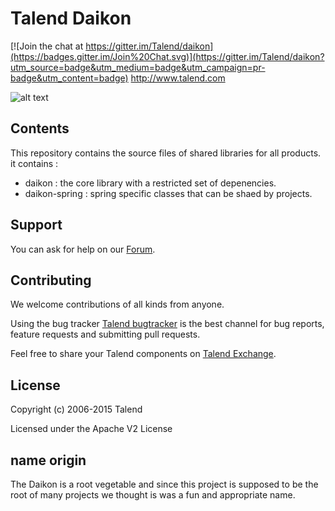 # Talend Daikon

[![Join the chat at https://gitter.im/Talend/daikon](https://badges.gitter.im/Join%20Chat.svg)](https://gitter.im/Talend/daikon?utm_source=badge&utm_medium=badge&utm_campaign=pr-badge&utm_content=badge)
http://www.talend.com


![alt text](http://www.talend.com/sites/all/themes/talend_responsive/images/logo.png "Talend")


## Contents

This repository contains the source files of shared libraries for all products. 
it contains :
* daikon : the core library with a restricted set of depenencies.
* daikon-spring : spring specific classes that can be shaed by projects.


## Support

You can ask for help on our [Forum](http://www.talend.com/services/global-technical-support).


## Contributing

We welcome contributions of all kinds from anyone.

Using the bug tracker [Talend bugtracker](http://jira.talendforge.org/) is the best channel for bug reports, feature requests and submitting pull requests.

Feel free to share your Talend components on [Talend Exchange](http://www.talendforge.org/exchange).


## License

Copyright (c) 2006-2015 Talend

Licensed under the Apache V2 License

## name origin
The Daikon is a root vegetable and since this project is supposed to be the root of many projects we thought is was a fun and appropriate name.


